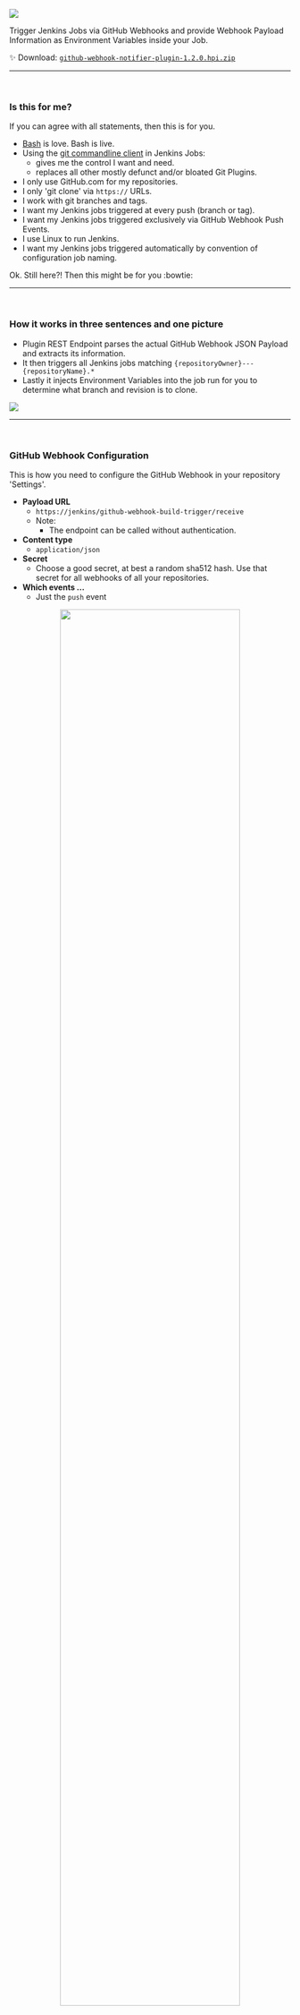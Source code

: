 [![](https://codeclou.github.io/jenkins-github-webhook-build-trigger-plugin/img/logo.png)](https://github.com/codeclou/jenkins-github-webhook-build-trigger-plugin)

Trigger Jenkins Jobs via GitHub Webhooks and provide Webhook Payload Information as Environment Variables inside your Job.

:sparkles: Download: [`github-webhook-notifier-plugin-1.2.0.hpi.zip`](https://github.com/codeclou/jenkins-github-webhook-build-trigger-plugin/releases/download/1.2.0/github-webhook-notifier-plugin-1.2.0.hpi.zip)

-----

&nbsp;

### Is this for me?

If you can agree with all statements, then this is for you.

 * [Bash](http://tiswww.case.edu/php/chet/bash/bashtop.html) is love. Bash is live.
 * Using the [git commandline client](https://git-scm.com/book/en/v2/Getting-Started-The-Command-Line) in Jenkins Jobs:
   * gives me the control I want and need.
   * replaces all other mostly defunct and/or bloated Git Plugins.
 * I only use GitHub.com for my repositories.
 * I only 'git clone' via `https://` URLs.
 * I work with git branches and tags.
 * I want my Jenkins jobs triggered at every push (branch or tag).
 * I want my Jenkins jobs triggered exclusively via GitHub Webhook Push Events.
 * I use Linux to run Jenkins.
 * I want my Jenkins jobs triggered automatically by convention of configuration job naming.

Ok. Still here?! Then this might be for you :bowtie:

-----

&nbsp;

### How it works in three sentences and one picture

  * Plugin REST Endpoint parses the actual GitHub Webhook JSON Payload and extracts its information.
  * It then triggers all Jenkins jobs matching `{repositoryOwner}---{repositoryName}.*`
  * Lastly it injects Environment Variables into the job run for you to determine what branch and revision is to clone.

![](https://codeclou.github.io/jenkins-github-webhook-build-trigger-plugin/img/webhook-payload---with-overlays.png?v2)

-----

&nbsp;

### GitHub Webhook Configuration

This is how you need to configure the GitHub Webhook in your repository 'Settings'.

 * **Payload URL**
   * `https://jenkins/github-webhook-build-trigger/receive`
   * Note: 
     * The endpoint can be called without authentication.
 * **Content type**
   * `application/json`
 * **Secret**
   * Choose a good secret, at best a random sha512 hash. Use that secret for all webhooks of all your repositories.
 * **Which events ...**
   * Just the `push` event

<p align="center"><img src="https://codeclou.github.io/jenkins-github-webhook-build-trigger-plugin/img/github-webhook-settings---with-overlays.png?v4" width="80%"></p>


-----

&nbsp;

### Jenkins Global Configuration

You can configure the **Webhook Secret** Globally via 'Manage Jenkins' → 'Configure System' → 'Github Webhook Notifier Plugin'. If you do not configure it, HTTP 500 will be the response from the API.

<p align="center"><img src="https://codeclou.github.io/jenkins-github-webhook-build-trigger-plugin/img/jenkins-global-config---with-overlay.png" width="80%"></p>

&nbsp;

Concerning 'Manage Jenkins' → **'Configure Global Security'**, 'Prevent Cross Site Request Forgery exploits' can be enabled (the plugin will still work).
When using matrix-based security 'Anonymous' needs 'Job' → `build,discover,read` permissions.


-----

&nbsp;

### Jenkins Job Configuration

Configure your Jenkins Job like this so that it gets triggered by the Webhook events.

First of all the **naming conventions** is `{repositoryOwner}---{repositoryName}.*`. 
That means if your repository is `https://github.com/codeclou/test-webhook.git` then your job must be called
`codeclou---test-webhook`. You can have multiple jobs if you want for example a job that handles releases, just call it `codeclou---test-webhook-release`.

We do not use 'Source Code Management' and we do not need to specify some 'Build Triggers' since it is all done
magically by convention over configuration.

<p align="center"><img src="https://codeclou.github.io/jenkins-github-webhook-build-trigger-plugin/img/jenkins-job-config---with-overlays.png?v2" width="80%"></p>

&nbsp;

**Available Environment Variables from Webhook**

| Variable | Description | Example |
|----------|-------------|---------|
| `$GWBT_COMMIT_BEFORE` | `before` commit id as sha1 hash from Webhook Payload, specifying the commit revision the repository was in before the event happened.  | `3be1cb4b6b86533b5dab2b0083fa9fb8b401b430` or <br> `0000000000000000000` if push event was a tag |
| `$GWBT_COMMIT_AFTER` | `after` commit id as sha1 hash from Webhook Payload, specifying the commit revision the repository is now in. Meaning the current revision. | `2c9522c9618864808eaaede8353dbeafb996c605` |
| `$GWBT_REF` | `ref` from Webhook Payload representing the branch or tag that was pushed | `refs/heads/{branchname}` or <br> `refs/tags/{tagname}` |
| `$GWBT_TAG` | short tag name derived from `ref` and stripped of clutter. | When `ref` is `refs/tags/1.0.0` then it is `1.0.0`. <br>When `ref` is not a tag, it is empty! |
| `$GWBT_BRANCH` | short branch name derived from `ref` and stripped of clutter. | When `ref` is `refs/heads/master` then it is `master`. <br>When `ref` is not a branch, it is empty! |
| `$GWBT_REPO_CLONE_URL` | GitHub repository clone url. |  `https://github.com/{repoOwner}/{repoName}.git` <br> e.g. `https://github.com/codeclou/jenkins-github-webhook-build-trigger-plugin.git` |
| `$GWBT_REPO_HTML_URL` |  GitHub repository browser url. |   `https://github.com/{repoOwner}/{repoName}` <br> e.g. `https://github.com/codeclou/jenkins-github-webhook-build-trigger-plugin` |
| `$GWBT_REPO_FULL_NAME` | GitHub repository full name | `{repoOwner}/{repoName}` <br> e.g. `codeclou/jenkins-github-webhook-build-trigger-plugin` |
| `$GWBT_REPO_NAME` | GitHub repository full name |  `{repoName}` <br> e.g. `jenkins-github-webhook-build-trigger-plugin` |


&nbsp;

**Example Build Script Snippet**

```bash
#!/bin/bash

set -e

echo "GWBT_COMMIT_BEFORE:  $GWBT_COMMIT_BEFORE"
echo "GWBT_COMMIT_AFTER:   $GWBT_COMMIT_AFTER"
echo "GWBT_REF:            $GWBT_REF"
echo "GWBT_TAG:            $GWBT_TAG"
echo "GWBT_BRANCH:         $GWBT_BRANCH"
echo "GWBT_REPO_CLONE_URL: $GWBT_REPO_CLONE_URL"
echo "GWBT_REPO_HTML_URL:  $GWBT_REPO_HTML_URL"
echo "GWBT_REPO_FULL_NAME: $GWBT_REPO_FULL_NAME"
echo "GWBT_REPO_NAME:      $GWBT_REPO_NAME"

#
# Cleanup before run
#
rm -rf $WORKSPACE/\.git || true
rm -rf $WORKSPACE/* || true
cd $WORKSPACE

#
# Prevent manual Job starts
#
if [[ -z "$GWBT_COMMIT_AFTER" ]]
then
    echo "I DON'T WANT JOBS STARTED MANUALLY! ONLY VIA GITHUB WEBHOOK!"
    exit 1
fi


#
# Only Build Branches
#
if [ -z "$GWBT_BRANCH" ]
then
	echo "THIS PUSH IS NOT INSIDE A BRANCH. I DON'T LIKE IT!"
    exit 1
fi

#
# Clone specific branch
#
git clone --single-branch \
          --branch $GWBT_BRANCH \
          https://github.com/${GWBT_REPO_FULL_NAME}.git \
          source

#
# Switch to specific revision
#
cd source
git reset --hard $GWBT_COMMIT_AFTER

#
# Trigger build script inside cloned repository
#
bash jenkins.sh
```


&nbsp;

**Example Build Script Snippet for Cloning Private Repositories**

It is best to use [Personal Access Tokens](https://help.github.com/articles/creating-a-personal-access-token-for-the-command-line/). 
Put a Global Environment Variable named `GITHUB_AUTH_TOKEN` in your Jenkins Configuration or specify at Job level.

Then you can clone a private repository like this:

```bash
#
# Clone specific branch
#
git clone --single-branch \
          --branch $GWBT_BRANCH \
          https://${GITHUB_AUTH_TOKEN}@github.com/${GWBT_REPO_FULL_NAME}.git \
          source
```

&nbsp;

**Usage with Pipeline Jobs**

Since version 1.1.0 [Pipeline Job Types](https://jenkins.io/doc/book/pipeline/) (NOT MultiBranch Pipeline) are supported.

Make sure you have at least the following Plugins installed

```
Pipeline: Groovy
Pipeline: Job
Pipeline: API
Pipeline: Step API
Pipeline: Stage Step
Pipeline: Basic Steps
Pipeline: Model API
```

A simple **`Jenkinsfile`** could look like this:

```
node {
    stage('foo') {
        sh 'git clone --single-branch --branch ${env.GWBT_BRANCH}  https://github.com/${env.GWBT_REPO_FULL_NAME}.git source'
        dir('source') {
            sh 'npm install'
        }
    }
}
```

-----

&nbsp;

### Jenkins Job Example Triggered by Webhook Push

This is how it looks, when a Job gets triggered by a GitHub Webhook push.
 
<p align="center"><img src="https://codeclou.github.io/jenkins-github-webhook-build-trigger-plugin/img/job-triggered---with-overlay.png" width="80%"></p>

&nbsp;

-----

&nbsp;

### Appendix

**Build Plugin**

Have Jave Oracle Java 8 and Apache Maven 3 installed. And then build like this:

```bash
git clone https://github.com/codeclou/jenkins-github-webhook-build-trigger-plugin.git
cd jenkins-github-webhook-build-trigger-plugin
mvn clean
mvn compile
mvn hpi:hpi
```

Now you should have a file called `./target/github-webhook-notifier-plugin.hpi` which
you can upload manually to Jenkins under 'Manage Plugins' → 'Advanced' → 'Upload Plugin'.


&nbsp;

&nbsp;

**What's the story behind it?**

I needed something that forcefully triggers my Jenkins Jobs by passing the actual git revision and branch or tag information.

The default behaviour of existing plugins is to receive the GitHub Webhook Payload, but 
only using the `after` commit id and "deciding if it needs to rebuild the job". 

Example: You are on your `master` Branch and you create a tag of off the `master` branch
and called `1.0.0`. When pushing `1.0.0` tag, the jenkins job will not trigger an actual build.
What happens? It will do some strange `git fetch` requests and comes to the result, that the revision
was already built with the previous push done by `master` branch. And partly he is right. 
Until further commits happen, the `master` branch has the same revision as the `1.0.0` tag.
But **I want tag pushes to trigger a build anyway**. And since I hate 'API-wrappers' of stuff,
I decided to create a single purpose tool that just passes the information of the webhook payload
through to the job. And it is the jobs logic that can now decide what to do.


&nbsp;


-----

&nbsp;

### License

[MIT](./LICENSE) © [Bernhard Grünewaldt](https://github.com/clouless)
